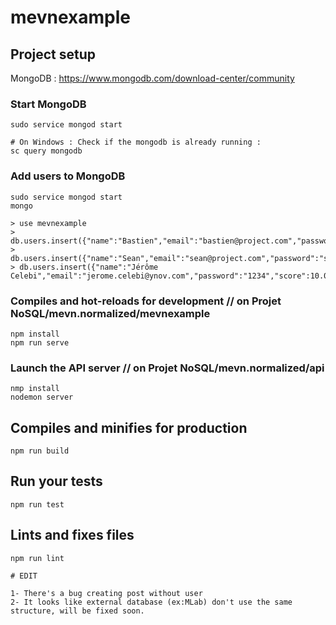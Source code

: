 # mevnexample

## Project setup

MongoDB : https://www.mongodb.com/download-center/community

### Start MongoDB 
```
sudo service mongod start

# On Windows : Check if the mongodb is already running : 
sc query mongodb
```
### Add users to MongoDB
```
sudo service mongod start
mongo

> use mevnexample
> db.users.insert({"name":"Bastien","email":"bastien@project.com","password":"bastien123","score":1000.0,"net_salary":1150.0})
> db.users.insert({"name":"Sean","email":"sean@project.com","password":"sean123","score":100.0,"net_salary":5000.0})
> db.users.insert({"name":"Jérôme Celebi","email":"jerome.celebi@ynov.com","password":"1234","score":10.0,"net_salary":100000.0})
```


### Compiles and hot-reloads for development // on Projet NoSQL/mevn.normalized/mevnexample 
```
npm install
npm run serve
```
### Launch the API server // on Projet NoSQL/mevn.normalized/api 
```
nmp install
nodemon server
```




## Compiles and minifies for production
```
npm run build
```

## Run your tests
```
npm run test
```

## Lints and fixes files
```
npm run lint

# EDIT 

1- There's a bug creating post without user
2- It looks like external database (ex:MLab) don't use the same structure, will be fixed soon.
```
<!-- 
### Customize configuration
See [Configuration Reference](https://cli.vuejs.org/config/).
 -->
